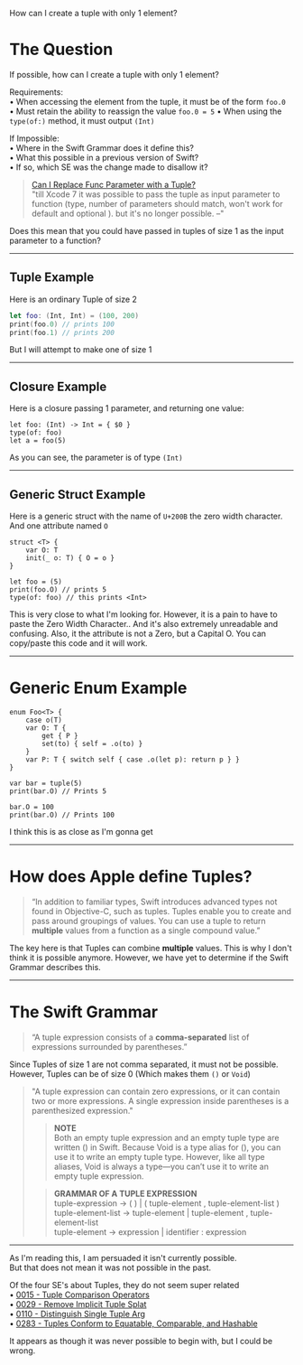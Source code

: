 How can I create a tuple with only 1 element?

# The Question
If possible, how can I create a tuple with only 1 element?<br>

Requirements:<br>
 • When accessing the element from the tuple, it must be of the form `foo.0`<br>
 • Must retain the ability to reassign the value `foo.0 = 5`
 • When using the `type(of:)` method, it must output `(Int)`

If Impossible:<br>
 • Where in the Swift Grammar does it define this?<br>
 • What this possible in a previous version of Swift?<br>
 • If so, which SE was the change made to disallow it?

>[Can I Replace Func Parameter with a Tuple?][1]<br>
>"till Xcode 7 it was possible to pass the tuple as input parameter to function (type, number of parameters should match, won't work for default and optional ). but it's no longer possible. –"

Does this mean that you could have passed in tuples of size 1 as the input parameter to a function?
___
## Tuple Example
Here is an ordinary Tuple of size 2
```swift
let foo: (Int, Int) = (100, 200)
print(foo.0) // prints 100
print(foo.1) // prints 200
```
But I will attempt to make one of size 1
___
## Closure Example
Here is a closure passing 1 parameter, and returning one value:
```
let foo: (Int) -> Int = { $0 }
type(of: foo)
let a = foo(5)
```
As you can see, the parameter is of type `(Int)`
___
## Generic Struct Example
Here is a generic struct with the name of `U+200B` the zero width character. And one attribute named `O`
```
struct ​<T> {
    var O: T
    init(_ o: T) { O = o }
}

let foo = ​(5)
print(foo.O) // prints 5
type(of: foo) // this prints <Int>
```
This is very close to what I'm looking for. However, it is a pain to have to paste the Zero Width Character.. And it's also extremely unreadable and confusing. Also, it the attribute is not a Zero, but a Capital O. You can copy/paste this code and it will work.
___
# Generic Enum Example
```
enum Foo<T> {
    case o(T)
    var O: T {
        get { P }
        set(to) { self = .o(to) }
    }
    var P: T { switch self { case .o(let p): return p } }
}

var bar = tuple(5)
print(bar.O) // Prints 5

bar.O = 100
print(bar.O) // Prints 100
```
I think this is as close as I'm gonna get
___

# How does Apple define Tuples?
>“In addition to familiar types, Swift introduces advanced types not found in Objective-C, such as tuples. Tuples enable you to create and pass around groupings of values. You can use a tuple to return **multiple** values from a function as a single compound value.”

The key here is that Tuples can combine **multiple** values. This is why I don't think it is possible anymore. However, we have yet to determine if the Swift Grammar describes this.
___
# The Swift Grammar

>“A tuple expression consists of a **comma-separated** list of expressions surrounded by parentheses.”

Since Tuples of size 1 are not comma separated, it must not be possible.<br>
However, Tuples can be of size 0 (Which makes them `()` or `Void`)

>"A tuple expression can contain zero expressions, or it can contain two or more expressions. A single expression inside parentheses is a parenthesized expression."
>
>>**NOTE**<br>
>>Both an empty tuple expression and an empty tuple type are written () in Swift. Because Void is a type alias for (), you can use it to write an empty tuple type. However, like all type aliases, Void is always a type—you can’t use it to write an empty tuple expression.<br>
>
>>**GRAMMAR OF A TUPLE EXPRESSION**<br>
tuple-expression → ( ) | ( tuple-element , tuple-element-list )<br>
tuple-element-list → tuple-element | tuple-element , tuple-element-list<br>
tuple-element → expression | identifier : expression<br>

___

As I'm reading this, I am persuaded it isn't currently possible.<br>But that does not mean it was not possible in the past.

Of the four SE's about Tuples, they do not seem super related<br>
• [0015 - Tuple Comparison Operators][2]<br>
• [0029 - Remove Implicit Tuple Splat][3]<br>
• [0110 - Distinguish Single Tuple Arg][4]<br>
• [0283 - Tuples Conform to Equatable, Comparable, and Hashable][5]

It appears as though it was never possible to begin with, but I could be wrong.


  [1]: https://stackoverflow.com/questions/61493255/replacing-func-parameter-with-tuple
  [2]: https://github.com/apple/swift-evolution/blob/master/proposals/0015-tuple-comparison-operators.md
  [3]: https://github.com/apple/swift-evolution/blob/master/proposals/0029-remove-implicit-tuple-splat.md
  [4]: https://github.com/apple/swift-evolution/blob/master/proposals/0110-distingish-single-tuple-arg.md
  [5]: https://github.com/apple/swift-evolution/blob/master/proposals/0283-tuples-are-equatable-comparable-hashable.md
